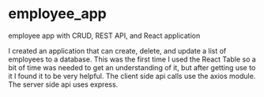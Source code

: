 # employee_app
employee app with CRUD, REST API, and React application

I created an application that can create, delete, and update a list of employees to a database.
This was the first time I used the React Table so a bit of time was needed to get an understanding of it,
but after getting use to it I found it to be very helpful.
The client side api calls use the axios module.
The server side api uses express. 
